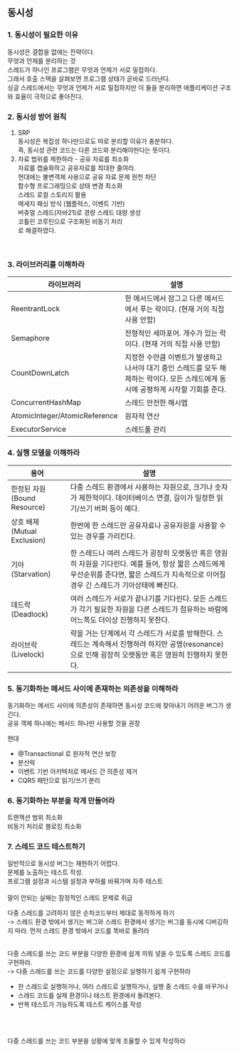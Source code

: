 ## 동시성

### 1. 동시성이 필요한 이유
동시성은 결합을 없애는 전략이다. <br>
무엇과 언제를 분리하는 것 <br>
스레드가 하나인 프로그램은 무엇과 언제가 서로 밀접하다. <br>
그래서 호출 스택을 살펴보면 프로그램 상태가 곧바로 드러난다. <br>
싱글 스레드에서는 무엇과 언제가 서로 밀접하지만 이 둘을 분리하면 애플리케이션 구조와 효율이 극적으로 좋아진다. <br>

### 2. 동시성 방어 원칙
1. SRP
<br> 동시성은 복잡성 하나만으로도 따로 분리할 이유가 충분하다. 
<br> 즉, 동시성 관련 코드는 다른 코드와 분리해야한다는 뜻이다.
2. 자료 범위를 제한하라 - 공유 자료를 최소화
<br> 자료를 캡슐화하고 공유자료를 최대한 줄여라.
<br> 현대에는 불변객체 사용으로 공유 자료 문제 원천 차단
<br> 함수형 프로그래밍으로 상태 변경 최소화
<br> 스레드 로컬 스토리지 활용
<br> 메세지 패싱 방식 (웹플럭스, 이벤트 기반)
<br> 버츄얼 스레드(자바21)로 경량 스레드 대량 생성
<br> 코틀린 코루틴으로 구조화된 비동기 처리
<br> 로 해결하였다.
<br>

### 3. 라이브러리를 이해하라
| 라이브러리 | 설명 |
|---|---|
| ReentrantLock | 한 메서드에서 잠그고 다른 메서드에서 푸는 락이다. (현재 거의 직접 사용 안함) |
| Semaphore | 전형적인 세마포어. 개수가 있는 락이다. (현재 거의 직접 사용 안함) |
| CountDownLatch | 지정한 수만큼 이벤트가 발생하고 나서야 대기 중인 스레드를 모두 해제하는 락이다. 모든 스레드에게 동시에 공평하게 시작할 기회를 준다. |
| ConcurrentHashMap | 스레드 안전한 해시맵 |
| AtomicInteger/AtomicReference | 원자적 연산 |
| ExecutorService | 스레드풀 관리 |


### 4. 실행 모델을 이해하라
| 용어 | 설명 |
|---|---|
| 한정된 자원 (Bound Resource) | 다중 스레드 환경에서 사용하는 자원으로, 크기나 숫자가 제한적이다. 데이터베이스 연결, 길이가 일정한 읽기/쓰기 버퍼 등이 예다. |
| 상호 배제 (Mutual Exclusion) | 한번에 한 스레드만 공유자료나 공유자원을 사용할 수 있는 경우를 가리킨다. |
| 기아 (Starvation) | 한 스레드나 여러 스레드가 굉장히 오랫동안 혹은 영원히 자원을 기다린다. 예를 들어, 항상 짧은 스레드에게 우선순위를 준다면, 짧은 스레드가 지속적으로 이어질 경우 긴 스레드가 기아상태에 빠진다. |
| 데드락 (Deadlock) | 여러 스레드가 서로가 끝나기를 기다린다. 모든 스레드가 각기 필요한 자원을 다른 스레드가 점유하는 바람에 어느쪽도 더이상 진행하지 못한다. |
| 라이브락 (Livelock) | 락을 거는 단계에서 각 스레드가 서로를 방해한다. 스레드는 계속해서 진행하려 하지만 공명(resonance)으로 인해 굉장히 오랫동안 혹은 영원히 진행하지 못한다. |


### 5. 동기화하는 메서드 사이에 존재하는 의존성을 이해하라
동기화하는 메서드 사이에 의존성이 존재하면 동시성 코드에 찾아내기 어려운 버그가 생긴다. <br>
공유 객체 하나에는 메서드 하나만 사용할 것을 권장 <br>

현대 <br>
- @Transactional 로 원자적 연산 보장 
- 분산락 
- 이벤트 기반 아키텍처로 메서드 간 의존성 제거
- CQRS 패턴으로 읽기/쓰기 분리


### 6. 동기화하는 부분을 작게 만들어라
트랜잭션 범위 최소화 <br>
비동기 처리로 블로킹 최소화

### 7. 스레드 코드 테스트하기
일반적으로 동시성 버그는 재현하기 어렵다. <br>
문제를 노출하는 테스트 작성. <br>
프로그램 설정과 시스템 설정과 부하를 바꿔가며 자주 테스트 <br>
<br>
말이 안되는 실패는 잠정적인 스레드 문제로 취급 <br>

다중 스레드를 고려하지 않은 순차코드부터 제대로 동작하게 하기 <br>
-> 스레드 환경 밖에서 생기는 버그와 스레드 환경에서 생기는 버그를 동시에 디버깅하지 마라. 먼저 스레드 환경 밖에서 코드를 똑바로 돌려라
<br><br>

다중 스레드를 쓰는 코드 부분을 다양한 환경에 쉽게 끼워 넣을 수 있도록 스레드 코드를 구현하라. <br>
-> 다중 스레드를 쓰는 코드를 다양한 설정으로 실행하기 쉽게 구현하라
- 한 스레드로 실행하거나, 여러 스레드로 실행하거나, 실행 중 스레드 수를 바꾸거나
- 스레드 코드를 실제 환경이나 테스트 환경에서 돌려본다.
- 반복 테스트가 가능하도록 테스트 케이스를 작성
<br><br>
<br>

다중 스레드를 쓰는 코드 부분을 상황에 맞게 조율할 수 있게 작성하라